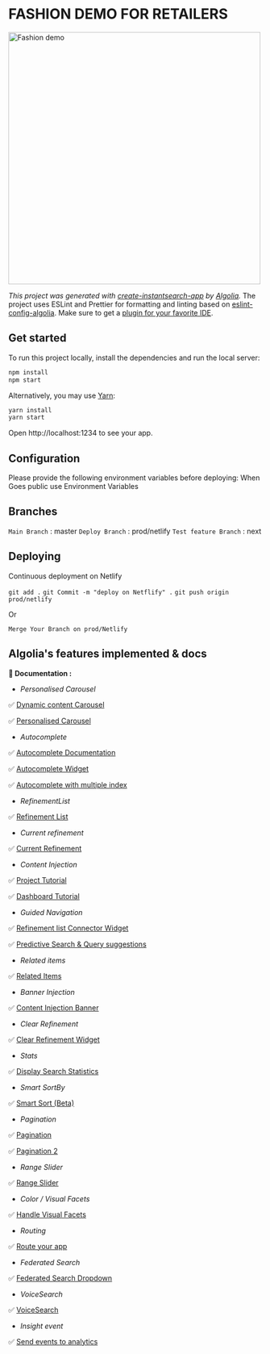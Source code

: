 
# FASHION DEMO FOR RETAILERS

<img src="https://i.ibb.co/b3FwNnp/Screenshot-2021-03-09-at-10-41-49.png" alt="Fashion demo" width="500"/>

_This project was generated with [create-instantsearch-app](https://github.com/algolia/create-instantsearch-app) by [Algolia](https://algolia.com)._
The project uses ESLint and Prettier for formatting and linting based on [eslint-config-algolia](https://github.com/algolia/eslint-config-algolia#formatting-prettier). Make sure to get a [plugin for your favorite IDE](http://eslint.org/docs/user-guide/integrations.html#editors).


## Get started

To run this project locally, install the dependencies and run the local server:

```sh
npm install
npm start
```

Alternatively, you may use [Yarn](https://http://yarnpkg.com/):

```sh
yarn install
yarn start
```

Open http://localhost:1234 to see your app.


## Configuration

Please provide the following environment variables before deploying:
When Goes public use Environment Variables

## Branches

`Main Branch` : master
`Deploy Branch` : prod/netlify
`Test feature Branch` : next


## Deploying

Continuous deployment on Netlify

`git add .`
`git Commit -m "deploy on Netflify" .`
`git push origin prod/netlify`

Or

`Merge Your Branch on prod/Netlify`

## Algolia's features implemented & docs

**📙 Documentation :**

 - *Personalised Carousel*

✅ [Dynamic content Carousel](https://www.algolia.com/doc/guides/solutions/gallery/dynamic-content-carousels/)

✅ [Personalised Carousel](https://www.algolia.com/doc/guides/getting-insights-and-analytics/personalization/personalizing-results/)


 - *Autocomplete*

✅ [Autocomplete Documentation](https://autocomplete.algolia.com/) 

✅ [Autocomplete Widget](https://www.algolia.com/doc/api-reference/widgets/autocomplete/js/)
 
✅ [Autocomplete with multiple index](https://www.algolia.com/doc/guides/building-search-ui/ui-and-ux-patterns/multi-index-search/js/#search-in-multiple-indices) 

- *RefinementList*

✅ [Refinement List](https://www.algolia.com/doc/api-reference/widgets/refinement-list/js/) 

- *Current refinement*

✅ [Current Refinement](https://www.algolia.com/doc/api-reference/widgets/current-refinements/js/) 

- *Content Injection*

✅ [Project Tutorial](https://docs.google.com/document/d/1zHbjhogqDZPLMyu9D0AVlT_rhEalv61tkYPo9U1k0Co/edit#) 

✅ [Dashboard Tutorial](https://algolia.atlassian.net/wiki/spaces/PK/pages/1370489151/IN+REVIEW+Content+Injection+in+Results+With+Query+Rules)

- *Guided Navigation*

✅ [Refinement list Connector Widget](https://www.algolia.com/doc/api-reference/widgets/refinement-list/js/#connector)

✅ [Predictive Search & Query suggestions](https://www.algolia.com/doc/guides/solutions/gallery/predictive-search-suggestions/) 

- *Related items*

✅ [Related Items](https://www.algolia.com/doc/guides/solutions/gallery/related-items/) 

- *Banner Injection*

✅ [Content Injection Banner](https://www.algolia.com/doc/guides/managing-results/rules/merchandising-and-promoting/how-to/add-banners/) 

- *Clear Refinement*

✅ [Clear Refinement Widget](https://www.algolia.com/doc/api-reference/widgets/clear-refinements/js/) 

- *Stats*

✅ [Display Search Statistics](https://www.algolia.com/doc/api-reference/widgets/stats/js/) 

- *Smart SortBy*

✅ [Smart Sort (Beta)](https://docs.google.com/document/d/1hqQdWT38BBfU9_OKWfZpM5I1ga-nPyG8FcW2OSXYAe0/edit#) 

- *Pagination*

✅ [Pagination](https://www.algolia.com/doc/guides/building-search-ui/ui-and-ux-patterns/pagination/js/)
 
✅ [Pagination 2](https://www.algolia.com/doc/api-reference/widgets/pagination/js/) 

 - *Range Slider*

✅ [Range Slider](https://www.algolia.com/doc/api-reference/widgets/range-slider/js/) 

 - *Color / Visual Facets*

✅ [Handle Visual Facets](https://www.algolia.com/doc/guides/solutions/gallery/visual-facets/) 

- *Routing*

✅ [Route your app](https://www.algolia.com/doc/guides/building-search-ui/going-further/routing-urls/js/) 

- *Federated Search*

✅ [Federated Search Dropdown](https://www.algolia.com/doc/guides/solutions/gallery/federated-search/) 

- *VoiceSearch*

✅ [VoiceSearch](https://www.algolia.com/doc/api-reference/widgets/voice-search/js/) 

- *Insight event*

✅ [Send events to analytics](https://www.algolia.com/doc/guides/building-search-ui/going-further/send-insights-events/js/)
